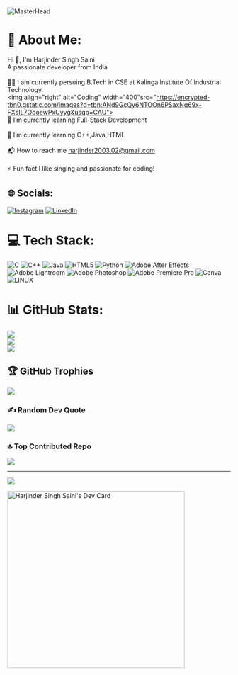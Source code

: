 ###
![MasterHead](https://user-images.githubusercontent.com/66934377/223913733-deb1d974-787d-43c4-b60d-eff538aa161e.gif)
# 💫 About Me:
Hi 👋, I'm Harjinder Singh Saini<br>A passionate developer from India<br><br>👨‍💻 I am currently persuing B.Tech in CSE at Kalinga Institute Of Industrial Technology.<br>
<img align="right" alt="Coding" width="400"src="https://encrypted-tbn0.gstatic.com/images?q=tbn:ANd9GcQy6NTOOn6PSaxNq69x-FXsIL7OooewPxUyyg&usqp=CAU">
<br>🔭 I’m currently learning Full-Stack Development<br><br>🌱 I’m currently learning C++,Java,HTML<br><br>📬 How to reach me harjinder2003.02@gmail.com<br><br>⚡ Fun fact I like singing and passionate for coding!


## 🌐 Socials:
[![Instagram](https://img.shields.io/badge/Instagram-%23E4405F.svg?logo=Instagram&logoColor=white)](https://instagram.com/harjinder___ss) [![LinkedIn](https://img.shields.io/badge/LinkedIn-%230077B5.svg?logo=linkedin&logoColor=white)](https://linkedin.com/in/https://www.linkedin.com/in/harjinder-singh-saini) 

# 💻 Tech Stack:
![C](https://img.shields.io/badge/c-%2300599C.svg?style=for-the-badge&logo=c&logoColor=white) ![C++](https://img.shields.io/badge/c++-%2300599C.svg?style=for-the-badge&logo=c%2B%2B&logoColor=white) ![Java](https://img.shields.io/badge/java-%23ED8B00.svg?style=for-the-badge&logo=java&logoColor=white) ![HTML5](https://img.shields.io/badge/html5-%23E34F26.svg?style=for-the-badge&logo=html5&logoColor=white) ![Python](https://img.shields.io/badge/python-3670A0?style=for-the-badge&logo=python&logoColor=ffdd54) ![Adobe After Effects](https://img.shields.io/badge/Adobe%20After%20Effects-9999FF.svg?style=for-the-badge&logo=Adobe%20After%20Effects&logoColor=white) ![Adobe Lightroom](https://img.shields.io/badge/Adobe%20Lightroom-31A8FF.svg?style=for-the-badge&logo=Adobe%20Lightroom&logoColor=white) ![Adobe Photoshop](https://img.shields.io/badge/adobephotoshop-%2331A8FF.svg?style=for-the-badge&logo=adobephotoshop&logoColor=white) ![Adobe Premiere Pro](https://img.shields.io/badge/Adobe%20Premiere%20Pro-9999FF.svg?style=for-the-badge&logo=Adobe%20Premiere%20Pro&logoColor=white) ![Canva](https://img.shields.io/badge/Canva-%2300C4CC.svg?style=for-the-badge&logo=Canva&logoColor=white) ![LINUX](https://img.shields.io/badge/Linux-FCC624?style=for-the-badge&logo=linux&logoColor=black)
# 📊 GitHub Stats:
![](https://github-readme-stats.vercel.app/api?username=harryat20&theme=react&hide_border=false&include_all_commits=true&count_private=true)<br/>
![](https://github-readme-streak-stats.herokuapp.com/?user=harryat20&theme=react&hide_border=false)<br/>
![](https://github-readme-stats.vercel.app/api/top-langs/?username=harryat20&theme=react&hide_border=false&include_all_commits=true&count_private=true&layout=compact)

## 🏆 GitHub Trophies
![](https://github-profile-trophy.vercel.app/?username=harryat20&theme=discord&no-frame=true&no-bg=false&margin-w=4)

### ✍️ Random Dev Quote
![](https://quotes-github-readme.vercel.app/api?type=vetical&theme=radical)

### 🔝 Top Contributed Repo
![](https://github-contributor-stats.vercel.app/api?username=harryat20&limit=5&theme=oldie&combine_all_yearly_contributions=true)

---
[![](https://visitcount.itsvg.in/api?id=harryat20&icon=2&color=0)](https://visitcount.itsvg.in)

<!-- Proudly created with GPRM ( https://gprm.itsvg.in ) -->
<a href="https://app.daily.dev/harry_2003"><img src="https://api.daily.dev/devcards/3105d32f65934b6cb20ecdad1bfd4c91.png?r=zh7" width="400" alt="Harjinder Singh Saini's Dev Card"/></a>

<!--
**harryat20/harryat20** is a ✨ _special_ ✨ repository because its `README.md` (this file) appears on your GitHub profile.

Here are some ideas to get you started:

- 🔭 I’m currently working on ...
- 🌱 I’m currently learning ...
- 👯 I’m looking to collaborate on ...
- 🤔 I’m looking for help with ...
- 💬 Ask me about ...
- 📫 How to reach me: ...
- 😄 Pronouns: ...
- ⚡ Fun fact: ...
-->
